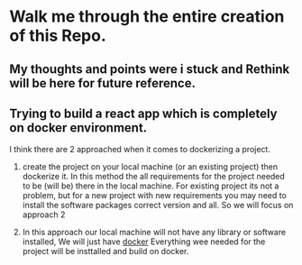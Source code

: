 # Walk me through the entire creation of this Repo.
## My thoughts and points were i stuck and Rethink will be here for future reference.

## Trying to build a react app which is completely on docker environment.
I think there are 2 approached when it comes to dockerizing a project.

1. create the project on your local machine (or an existing project) then dockerize it.
In this method the all requirements for the project needed to be (will be) there in the local machine.
For existing project its not a problem, but for a new project with new requirements you may need to install the software packages correct version and all.
So we will focus on approach 2

2. In this approach our local machine will not have any library or software installed, 
We will just have [docker](https://www.docker.com/products/docker-desktop/)
Everything wee needed for the project will be insttalled and build on docker.